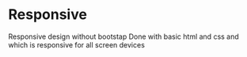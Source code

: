 # Responsive
Responsive design without bootstap
Done with basic html and css and which is responsive for all screen devices
